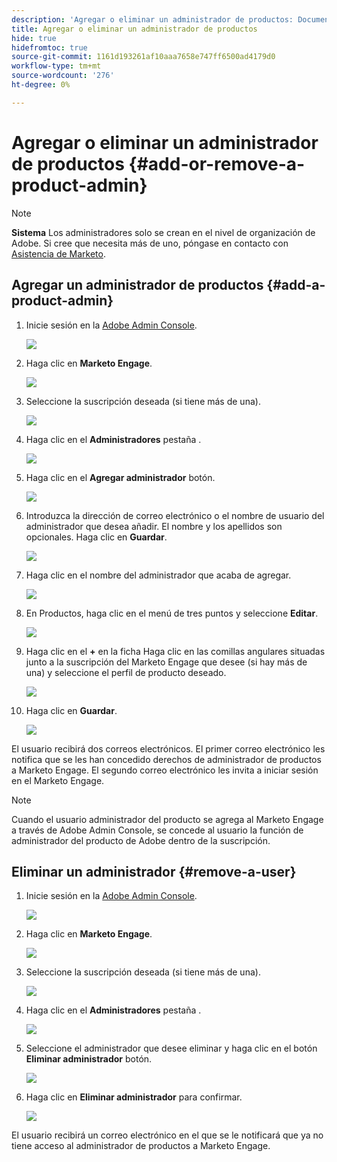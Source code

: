 ```yaml
---
description: 'Agregar o eliminar un administrador de productos: Documentos de Marketo: Documentación del producto'
title: Agregar o eliminar un administrador de productos
hide: true
hidefromtoc: true
source-git-commit: 1161d193261af10aaa7658e747ff6500ad4179d0
workflow-type: tm+mt
source-wordcount: '276'
ht-degree: 0%

---
```


# Agregar o eliminar un administrador de productos {#add-or-remove-a-product-admin}

>[!NOTE]
>
>**Sistema** Los administradores solo se crean en el nivel de organización de Adobe. Si cree que necesita más de uno, póngase en contacto con [Asistencia de Marketo](https://nation.marketo.com/t5/support/ct-p/Support).

## Agregar un administrador de productos {#add-a-product-admin}

1. Inicie sesión en la [Adobe Admin Console](https://adminconsole.adobe.com/).

   ![](assets/add-or-remove-a-product-admin-1.png)

1. Haga clic en **Marketo Engage**.

   ![](assets/add-or-remove-a-product-admin-2.png)

1. Seleccione la suscripción deseada (si tiene más de una).

   ![](assets/add-or-remove-a-product-admin-3.png)

1. Haga clic en el **Administradores** pestaña .

   ![](assets/add-or-remove-a-product-admin-4.png)

1. Haga clic en el **Agregar administrador** botón.

   ![](assets/add-or-remove-a-product-admin-5.png)

1. Introduzca la dirección de correo electrónico o el nombre de usuario del administrador que desea añadir. El nombre y los apellidos son opcionales. Haga clic en **Guardar**.

   ![](assets/add-or-remove-a-product-admin-6.png)

1. Haga clic en el nombre del administrador que acaba de agregar.

   ![](assets/add-or-remove-a-product-admin-7.png)

1. En Productos, haga clic en el menú de tres puntos y seleccione **Editar**.

   ![](assets/add-or-remove-a-product-admin-8.png)

1. Haga clic en el **+** en la ficha Haga clic en las comillas angulares situadas junto a la suscripción del Marketo Engage que desee (si hay más de una) y seleccione el perfil de producto deseado.

   ![](assets/add-or-remove-a-product-admin-9.png)

1. Haga clic en **Guardar**.

   ![](assets/add-or-remove-a-product-admin-10.png)

El usuario recibirá dos correos electrónicos. El primer correo electrónico les notifica que se les han concedido derechos de administrador de productos a Marketo Engage. El segundo correo electrónico les invita a iniciar sesión en el Marketo Engage.

>[!NOTE]
>
>Cuando el usuario administrador del producto se agrega al Marketo Engage a través de Adobe Admin Console, se concede al usuario la función de administrador del producto de Adobe dentro de la suscripción.

## Eliminar un administrador {#remove-a-user}

1. Inicie sesión en la [Adobe Admin Console](https://adminconsole.adobe.com/).

   ![](assets/add-or-remove-a-product-admin-11.png)

1. Haga clic en **Marketo Engage**.

   ![](assets/add-or-remove-a-product-admin-12.png)

1. Seleccione la suscripción deseada (si tiene más de una).

   ![](assets/add-or-remove-a-product-admin-13.png)

1. Haga clic en el **Administradores** pestaña .

   ![](assets/add-or-remove-a-product-admin-14.png)

1. Seleccione el administrador que desee eliminar y haga clic en el botón **Eliminar administrador** botón.

   ![](assets/add-or-remove-a-product-admin-15.png)

1. Haga clic en **Eliminar administrador** para confirmar.

   ![](assets/add-or-remove-a-product-admin-16.png)

El usuario recibirá un correo electrónico en el que se le notificará que ya no tiene acceso al administrador de productos a Marketo Engage.
